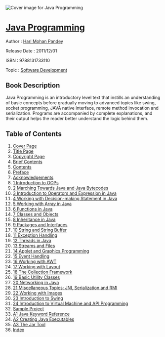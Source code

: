 ![Cover image for Java Programming](https://imgdetail.ebookreading.net/cover/cover/software_development/EB9788131733110.jpg)

[Java Programming](https://ebookreading.net/view/book/Java+Programming-EB9788131733110_1.html "Java Programming")
====================================================================================================================

Author : [Hari Mohan Pandey](https://ebookreading.net/search/author/Hari+Mohan+Pandey)

Release Date : 2011/12/01

ISBN : 9788131733110

Topic : [Software Development](https://ebookreading.net/search/category/software-development)

Book Description
-----------------

Java Programming is an introductory level text that instills an understanding of basic concepts before gradually moving to advanced topics like swing, socket programming, JAVA native interface, remote method invocation and serialization. Programs are accompanied by complete explanations, and their output helps the reader better understand the logic behind them.
              
Table of Contents
-----------------

1. [Cover Page](https://ebookreading.net/view/book/Java+Programming-EB9788131733110_0.html)
1. [Title Page](https://ebookreading.net/view/book/Java+Programming-EB9788131733110_3.html)
1. [Copyright Page](https://ebookreading.net/view/book/Java+Programming-EB9788131733110_0.html)
1. [Brief Contents](https://ebookreading.net/view/book/Java+Programming-EB9788131733110_4.html)
1. [Contents](https://ebookreading.net/view/book/Java+Programming-EB9788131733110_5.html)
1. [Preface](https://ebookreading.net/view/book/Java+Programming-EB9788131733110_6.html)
1. [Acknowledgements](https://ebookreading.net/view/book/Java+Programming-EB9788131733110_7.html)
1. [1 Introduction to OOPs](https://ebookreading.net/view/book/Java+Programming-EB9788131733110_8.html)
1. [2 Marching Towards Java and Java Bytecodes](https://ebookreading.net/view/book/Java+Programming-EB9788131733110_9.html)
1. [3 Introduction to Operators and Expression in Java](https://ebookreading.net/view/book/Java+Programming-EB9788131733110_10.html)
1. [4 Working with Decision-making Statement in Java](https://ebookreading.net/view/book/Java+Programming-EB9788131733110_11.html)
1. [5 Working with Array in Java](https://ebookreading.net/view/book/Java+Programming-EB9788131733110_12.html)
1. [6 Functions in Java](https://ebookreading.net/view/book/Java+Programming-EB9788131733110_13.html)
1. [7 Classes and Objects](https://ebookreading.net/view/book/Java+Programming-EB9788131733110_14.html)
1. [8 Inheritance in Java](https://ebookreading.net/view/book/Java+Programming-EB9788131733110_15.html)
1. [9 Packages and Interfaces](https://ebookreading.net/view/book/Java+Programming-EB9788131733110_16.html)
1. [10 String and String Buffer](https://ebookreading.net/view/book/Java+Programming-EB9788131733110_17.html)
1. [11 Exception Handling](https://ebookreading.net/view/book/Java+Programming-EB9788131733110_18.html)
1. [12 Threads in Java](https://ebookreading.net/view/book/Java+Programming-EB9788131733110_19.html)
1. [13 Streams and Files](https://ebookreading.net/view/book/Java+Programming-EB9788131733110_20.html)
1. [14 Applet and Graphics Programming](https://ebookreading.net/view/book/Java+Programming-EB9788131733110_21.html)
1. [15 Event Handling](https://ebookreading.net/view/book/Java+Programming-EB9788131733110_22.html)
1. [16 Working with AWT](https://ebookreading.net/view/book/Java+Programming-EB9788131733110_23.html)
1. [17 Working with Layout](https://ebookreading.net/view/book/Java+Programming-EB9788131733110_24.html)
1. [18 The Collection Framework](https://ebookreading.net/view/book/Java+Programming-EB9788131733110_25.html)
1. [19 Basic Utility Classes](https://ebookreading.net/view/book/Java+Programming-EB9788131733110_26.html)
1. [20 Networking in Java](https://ebookreading.net/view/book/Java+Programming-EB9788131733110_27.html)
1. [21 Miscellaneous Topics: JNI, Serialization and RMI](https://ebookreading.net/view/book/Java+Programming-EB9788131733110_28.html)
1. [22 Working with Images](https://ebookreading.net/view/book/Java+Programming-EB9788131733110_29.html)
1. [23 Introduction to Swing](https://ebookreading.net/view/book/Java+Programming-EB9788131733110_30.html)
1. [24 Introduction to Virtual Machine and API Programming](https://ebookreading.net/view/book/Java+Programming-EB9788131733110_31.html)
1. [Sample Project](https://ebookreading.net/view/book/Java+Programming-EB9788131733110_32.html)
1. [A1 Java Keyword Reference](https://ebookreading.net/view/book/Java+Programming-EB9788131733110_33.html)
1. [A2 Creating Java Executables](https://ebookreading.net/view/book/Java+Programming-EB9788131733110_34.html)
1. [A3 The Jar Tool](https://ebookreading.net/view/book/Java+Programming-EB9788131733110_35.html)
1. [Index](https://ebookreading.net/view/book/Java+Programming-EB9788131733110_36.html)
